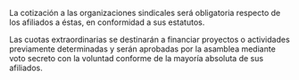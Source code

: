 La cotización a las organizaciones sindicales será obligatoria respecto de los afiliados a éstas, en conformidad a sus estatutos.

Las cuotas extraordinarias se destinarán a financiar proyectos o actividades previamente determinadas y serán aprobadas por la asamblea mediante voto secreto con la voluntad conforme de la mayoría absoluta de sus afiliados.
